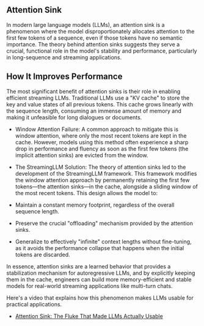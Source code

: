 ## Attention Sink 
In modern large language models (LLMs), an attention sink is a phenomenon where the model disproportionately allocates attention to the first few tokens of a sequence, even if those tokens have no semantic importance. The theory behind attention sinks suggests they serve a crucial, functional role in the model's stability and performance, particularly in long-sequence and streaming applications.

## How It Improves Performance

The most significant benefit of attention sinks is their role in enabling efficient streaming LLMs. Traditional LLMs use a "KV cache" to store the key and value states of all previous tokens. This cache grows linearly with the sequence length, consuming an immense amount of memory and making it unfeasible for long dialogues or documents.

- Window Attention Failure: A common approach to mitigate this is window attention, where only the most recent tokens are kept in the cache. However, models using this method often experience a sharp drop in performance and fluency as soon as the first few tokens (the implicit attention sinks) are evicted from the window.

- The StreamingLLM Solution: The theory of attention sinks led to the development of the StreamingLLM framework. This framework modifies the window attention approach by permanently retaining the first few tokens—the attention sinks—in the cache, alongside a sliding window of the most recent tokens.  This design allows the model to:

- Maintain a constant memory footprint, regardless of the overall sequence length.

- Preserve the crucial "offloading" mechanism provided by the attention sinks.

- Generalize to effectively "infinite" context lengths without fine-tuning, as it avoids the performance collapse that happens when the initial tokens are discarded.

In essence, attention sinks are a learned behavior that provides a stabilization mechanism for autoregressive LLMs, and by explicitly keeping them in the cache, engineers can build more memory-efficient and stable models for real-world streaming applications like multi-turn chats.

Here's a video that explains how this phenomenon makes LLMs usable for practical applications.

- [Attention Sink: The Fluke That Made LLMs Actually Usable](https://www.youtube.com/watch?v=Y8Tj9kq4iWY)